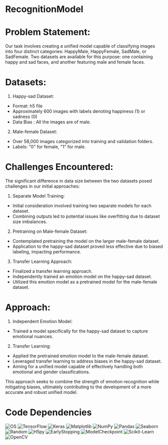# RecognitionModel
# Problem Statement:

Our task involves creating a unified model capable of classifying images into four distinct categories: HappyMale, HappyFemale, SadMale, or SadFemale. Two datasets are available for this purpose: one containing happy and sad faces, and another featuring male and female faces.

# Datasets:

1. Happy-sad Dataset:
- Format: h5 file
- Approximately 600 images with labels denoting happiness (1) or sadness (0)
- Data Bias : All the images are of male. 
2. Male-female Dataset:
- Over 58,000 images categorized into training and validation folders.
- Labels: "0" for female, "1" for male.

# Challenges Encountered:

The significant difference in data size between the two datasets posed challenges in our initial approaches:

1. Separate Model Training:
- Initial consideration involved training two separate models for each dataset.
- Combining outputs led to potential issues like overfitting due to dataset size imbalances.
2. Pretraining on Male-female Dataset:
- Contemplated pretraining the model on the larger male-female dataset.
- Application to the happy-sad dataset proved less effective due to biased labeling, impacting performance.
3. Transfer Learning Approach:
- Finalized a transfer learning approach.
- Independently trained an emotion model on the happy-sad dataset.
- Utilized this emotion model as a pretrained model for the male-female dataset.

# Approach:

1. Independent Emotion Model:
- Trained a model specifically for the happy-sad dataset to capture emotional nuances.
2. Transfer Learning:
- Applied the pretrained emotion model to the male-female dataset.
- Leveraged transfer learning to address biases in the happy-sad dataset.
- Aiming for a unified model capable of effectively handling both emotional and gender classifications.

This approach seeks to combine the strength of emotion recognition while mitigating biases, ultimately contributing to the development of a more accurate and robust unified model.

# Code Dependencies
![OS](https://img.shields.io/badge/OS-Any-brightgreen)
![TensorFlow](https://img.shields.io/badge/TensorFlow-%23FF6F00.svg?logo=tensorflow&logoColor=white)
![Keras](https://img.shields.io/badge/Keras-%23D00000.svg?logo=keras&logoColor=white)
![Matplotlib](https://img.shields.io/badge/Matplotlib-%23189392.svg?logo=python&logoColor=white)
![NumPy](https://img.shields.io/badge/NumPy-%23013243.svg?logo=numpy&logoColor=white)
![Pandas](https://img.shields.io/badge/Pandas-%23150458.svg?logo=pandas&logoColor=white)
![Seaborn](https://img.shields.io/badge/Seaborn-%23189392.svg?logo=python&logoColor=white)
![Random](https://img.shields.io/badge/Random-%23FF6F00.svg?logo=python&logoColor=white)
![H5py](https://img.shields.io/badge/H5py-%23D00000.svg?logo=python&logoColor=white)
![EarlyStopping](https://img.shields.io/badge/EarlyStopping-%23150458.svg?logo=python&logoColor=white)
![ModelCheckpoint](https://img.shields.io/badge/ModelCheckpoint-%23150458.svg?logo=python&logoColor=white)
![Scikit-Learn](https://img.shields.io/badge/Scikit_Learn-%23FF6F00.svg?logo=scikit-learn&logoColor=white)
![OpenCV](https://img.shields.io/badge/OpenCV-%23013243.svg?logo=opencv&logoColor=white)
